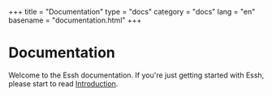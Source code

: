+++
title = "Documentation"
type = "docs"
category = "docs"
lang = "en"
basename = "documentation.html"
+++

# Documentation

Welcome to the Essh documentation. If you're just getting started with Essh, please start to read [Introduction](/intro/en/index.html).

